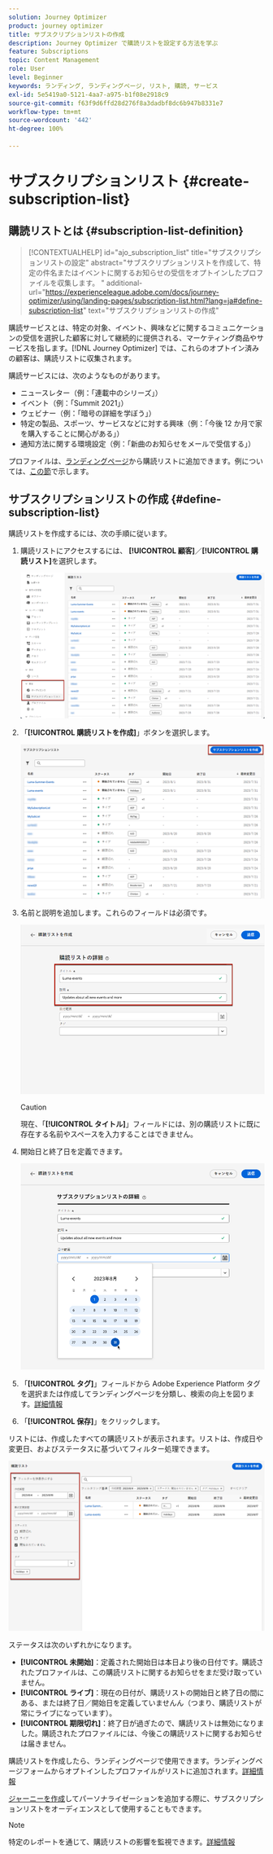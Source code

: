```yaml
---
solution: Journey Optimizer
product: journey optimizer
title: サブスクリプションリストの作成
description: Journey Optimizer で購読リストを設定する方法を学ぶ
feature: Subscriptions
topic: Content Management
role: User
level: Beginner
keywords: ランディング, ランディングページ, リスト, 購読, サービス
exl-id: 5e5419a0-5121-4aa7-a975-b1f08e2918c9
source-git-commit: f63f9d6ffd28d276f8a3dadbf8dc6b947b8331e7
workflow-type: tm+mt
source-wordcount: '442'
ht-degree: 100%

---
```


# サブスクリプションリスト {#create-subscription-list}

## 購読リストとは  {#subscription-list-definition}

>[!CONTEXTUALHELP]
>id="ajo_subscription_list"
>title="サブスクリプションリストの設定"
>abstract="サブスクリプションリストを作成して、特定の件名またはイベントに関するお知らせの受信をオプトインしたプロファイルを収集します。 "
>additional-url="https://experienceleague.adobe.com/docs/journey-optimizer/using/landing-pages/subscription-list.html?lang=ja#define-subscription-list" text="サブスクリプションリストの作成"

購読サービスとは、特定の対象、イベント、興味などに関するコミュニケーションの受信を選択した顧客に対して継続的に提供される、マーケティング商品やサービスを指します。[!DNL Journey Optimizer] では、これらのオプトイン済みの顧客は、購読リストに収集されます。

購読サービスには、次のようなものがあります。

* ニュースレター（例：「連載中のシリーズ」）
* イベント（例：「Summit 2021」）
* ウェビナー（例：「暗号の詳細を学ぼう」）
* 特定の製品、スポーツ、サービスなどに対する興味（例：「今後 12 か月で家を購入することに関心がある」）
* 通知方法に関する環境設定（例：「新曲のお知らせをメールで受信する」）

プロファイルは、[ランディングページ](create-lp.md)から購読リストに追加できます。例については、[この節](lp-use-cases.md#subscription-to-a-service)で示します。

## サブスクリプションリストの作成 {#define-subscription-list}

購読リストを作成するには、次の手順に従います。

1. 購読リストにアクセスするには、 **[!UICONTROL 顧客]**／**[!UICONTROL 購読リスト]**&#x200B;を選択します。

   ![](assets/lp_subscription-lists.png)

1. 「**[!UICONTROL 購読リストを作成]**」ボタンを選択します。

   ![](assets/lp_create-subscription-list.png)

1. 名前と説明を追加します。これらのフィールドは必須です。

   ![](assets/lp_subscription-list-name.png)

   >[!CAUTION]
   >
   >現在、「**[!UICONTROL タイトル]**」フィールドには、別の購読リストに既に存在する名前やスペースを入力することはできません。

1. 開始日と終了日を定義できます。

   ![](assets/lp_subscription-list-dates.png)

1. 「**[!UICONTROL タグ]**」フィールドから Adobe Experience Platform タグを選択または作成してランディングページを分類し、検索の向上を図ります。[詳細情報](../start/search-filter-categorize.md#tags)

1. 「**[!UICONTROL 保存]**」をクリックします。

リストには、作成したすべての購読リストが表示されます。リストは、作成日や変更日、およびステータスに基づいてフィルター処理できます。

![](assets/lp_subscription-filters.png)

ステータスは次のいずれかになります。

* **[!UICONTROL 未開始]**：定義された開始日は本日より後の日付です。購読されたプロファイルは、この購読リストに関するお知らせをまだ受け取っていません。
* **[!UICONTROL ライブ]**：現在の日付が、購読リストの開始日と終了日の間にある、または終了日／開始日を定義していませんん（つまり、購読リストが常にライブになっています）。
* **[!UICONTROL 期限切れ]**：終了日が過ぎたので、購読リストは無効になりました。購読されたプロファイルには、今後この購読リストに関するお知らせは届きません。

購読リストを作成したら、ランディングページで使用できます。ランディングページフォームからオプトインしたプロファイルがリストに追加されます。[詳細情報](design-lp.md)

[ジャーニーを作成](../building-journeys/journey-gs.md#jo-build)してパーソナライゼーションを追加する際に、サブスクリプションリストをオーディエンスとして使用することもできます。

>[!NOTE]
>
>特定のレポートを通じて、購読リストの影響を監視できます。[詳細情報](../reports/subscription-report-live.md)
